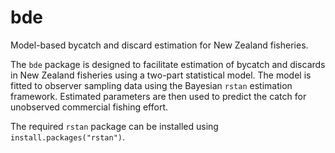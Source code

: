bde
===

Model-based bycatch and discard estimation for New Zealand fisheries.

The `bde` package is designed to facilitate estimation of bycatch and discards in New Zealand fisheries using a two-part statistical model. The model is fitted to observer sampling data using the Bayesian `rstan` estimation framework. Estimated parameters are then used to predict the catch for unobserved commercial fishing effort.

The required `rstan` package can be installed using `install.packages("rstan")`.

